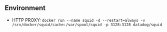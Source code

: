## Environment

- HTTP PROXY: `docker run --name squid -d --restart=always -v /srv/docker/squid/cache:/var/spool/squid -p 3128:3128 datadog/squid`

